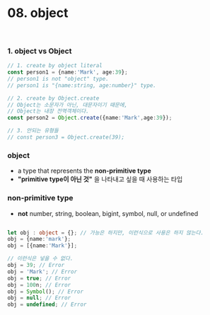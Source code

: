 # 08. object


<br/>

### 1. object vs Object

```ts
// 1. create by object literal
const person1 = {name:'Mark', age:39};
// person1 is not "object" type.
// person1 is "{name:string, age:number}" type.

// 2. create by Object.create
// Object는 소문자가 아닌, 대문자이기 때문에,
// Object는 내장 전역객체이다. 
const person2 = Object.create({name:'Mark',age:39});

// 3. 안되는 유형들
// const person3 = Object.create(39);
```

### object

- a type that represents the **non-primitive type**
- **"primitive type이 아닌 것"** 을 나타내고 싶을 때 사용하는 타입

### non-primitive type

- **not** number, string, boolean, bigint, symbol, null, or undefined

```ts

let obj : object = {}; // 가능은 하지만, 이런식으로 사용은 하지 않는다. 
obj = {name:'mark'};
obj = [{name:'Mark'}];

// 이런식은 넣을 수 없다.
obj = 39; // Error
obj = 'Mark'; // Error
obj = true; // Error
obj = 100n; // Error
obj = Symbol(); // Error
obj = null; // Error
obj = undefined; // Error


```
<br/>